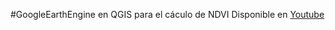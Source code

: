 #GoogleEarthEngine en QGIS para el cáculo de NDVI
Disponible en  <a href="https://www.youtube.com/watch?v=YUMY7avwkCs&t=604s" target = "_blank">Youtube</a>

